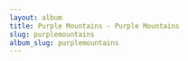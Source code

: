 ```yaml
---
layout: album
title: Purple Mountains - Purple Mountains
slug: purplemountains
album_slug: purplemountains
---
```

